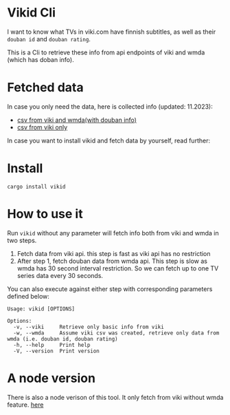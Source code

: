 # Vikid Cli

I want to know what TVs in viki.com have finnish subtitles, as well as their `douban id` and `douban rating`.

This is a Cli to retrieve these info from api endpoints of viki and wmda (which has doban info).

# Fetched data

In case you only need the data, here is collected info (updated: 11.2023):
- [csv from viki and wmda(with douban info)](./viki.csv)
- [csv from viki only](./viki_wmda.csv)

In case you want to install vikid and fetch data by yourself, read further:

# Install

`cargo install vikid`

# How to use it

Run `vikid` without any parameter will fetch info both from viki and wmda in
two steps.

1. Fetch data from viki api. this step is fast as viki api has no restriction
2. After step 1, fetch douban data from wmda api. This step is slow as wmda has
   30 second interval restriction. So we can fetch up to one TV series data
   every 30 seconds.

You can also execute against either step with corresponding parameters defined
below:

```
Usage: vikid [OPTIONS]

Options:
  -v, --viki     Retrieve only basic info from viki
  -w, --wmda     Assume viki csv was created, retrieve only data from wmda (i.e. douban id, douban rating)
  -h, --help     Print help
  -V, --version  Print version
```

# A node version

There is also a node verison of this tool. It only fetch from viki without wmda feature. 
[here](https://github.com/xixiaofinland/viki-videos-with-finnish-subtitle)
